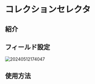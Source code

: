 # コレクションセレクタ

## 紹介

## フィールド設定

![20240512174047](https://static-docs.nocobase.com/20240512174047.png)

## 使用方法

